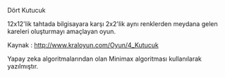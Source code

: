 Dört Kutucuk

12x12'lik tahtada bilgisayara karşı 2x2'lik aynı renklerden meydana gelen kareleri oluşturmayı amaçlayan oyun.

Kaynak : http://www.kraloyun.com/Oyun/4_Kutucuk

Yapay zeka algoritmalarından olan Minimax algoritması kullanılarak yazılmıştır.
